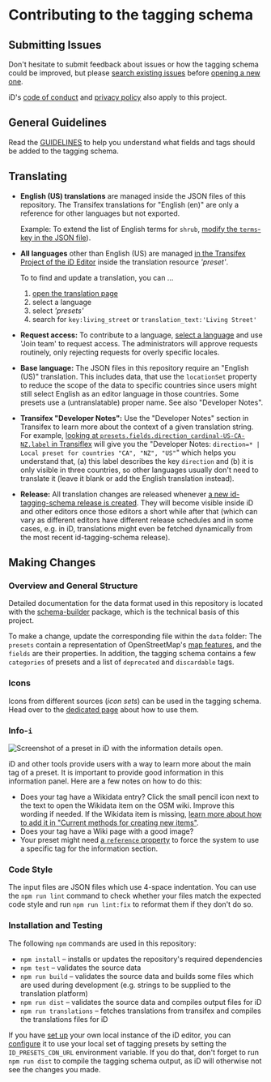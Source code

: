 # Contributing to the tagging schema

## Submitting Issues

Don't hesitate to submit feedback about issues or how the tagging schema could be improved, but please [search existing issues](https://github.com/search?l=&q=repo%3Aopenstreetmap%2Fid-tagging-schema&type=Issues) before [opening a new one](https://github.com/openstreetmap/id-tagging-schema/issues/new/choose).

iD's [code of conduct](https://github.com/openstreetmap/iD/blob/release/CODE_OF_CONDUCT.md) and [privacy policy](https://github.com/openstreetmap/iD/blob/release/PRIVACY.md) also apply to this project.


## General Guidelines

Read the [GUIDELINES](./GUIDELINES.md) to help you understand what fields and tags should be added to the tagging schema.

## Translating

* **English (US) translations** are managed inside the JSON files of this repository. The Transifex translations for "English (en)" are only a reference for other languages but not exported.

  Example: To extend the list of English terms for `shrub`, [modify the `terms`-key in the JSON file](https://github.com/openstreetmap/id-tagging-schema/blob/v3.1.0/data/presets/natural/shrub.json#L16-L19)).

* **All languages** other than English (US) are managed [in the Transifex Project of the iD Editor](https://www.transifex.com/openstreetmap/id-editor/) inside the translation resource _'preset'_.

  To to find and update a translation, you can …
  1. [open the translation page](https://www.transifex.com/openstreetmap/id-editor/translate/)
  2. select a language
  3. select _'presets'_
  4. search for `key:living_street` or `translation_text:'Living Street'`

* **Request access:** To contribute to a language, [select a language](https://www.transifex.com/openstreetmap/id-editor/languages/) and use 'Join team' to request access. The administrators will approve requests routinely, only rejecting requests for overly specific locales.

* **Base language:** The JSON files in this repository require an "English (US)" translation. This includes data, that use the `locationSet` property to reduce the scope of the data to specific countries since users might still select English as an editor language in those countries. Some presets use a (untranslatable) proper name. See also "Developer Notes".

* **Transifex "Developer Notes":** Use the "Developer Notes" section in Transifex to learn more about the context of a given translation string. For example, [looking at `presets.fields.direction_cardinal-US-CA-NZ.label` in Transiflex](https://www.transifex.com/openstreetmap/id-editor/translate/#en_GB/presets/406422633?q=key%3Adirection_cardinal) will give you the "Developer Notes: `direction=* | Local preset for countries "CA", "NZ", "US"`" which helps you understand that, (a) this label describes the key `direction` and (b) it is only visible in three countries, so other languages usually don't need to translate it (leave it blank or add the English translation instead).

* **Release:** All translation changes are released whenever [a new id-tagging-schema release is created](https://github.com/openstreetmap/id-tagging-schema/releases). They will become visible inside iD and other editors once those editors a short while after that (which can vary as different editors have different release schedules and in some cases, e.g. in iD, translations might even be fetched dynamically from the most recent id-tagging-schema release).


## Making Changes

### Overview and General Structure

Detailed documentation for the data format used in this repository is located with the [schema-builder](https://github.com/ideditor/schema-builder) package, which is the technical basis of this project.

To make a change, update the corresponding file within the `data` folder: The `presets` contain a representation of OpenStreetMap's [map features](wiki.openstreetmap.org/wiki/Map_Features), and the `fields` are their properties. In addition, the tagging schema contains a few `categories` of presets and a list of `deprecated` and `discardable` tags.

### Icons

Icons from different sources (_icon sets_) can be used in the tagging schema. Head over to the [dedicated page](https://github.com/ideditor/schema-builder/blob/main/ICONS.md#icons) about how to use them.

### Info-`i`

![Screenshot of a preset in iD with the information details open.](https://github.com/openstreetmap/id-tagging-schema/assets/111561/13549318-cd7c-4dd1-9948-7a2d84662f04)

iD and other tools provide users with a way to learn more about the main tag of a preset. It is important to provide good information in this information panel. Here are a few notes on how to do this:
- Does your tag have a Wikidata entry? Click the small pencil icon next to the text to open the Wikidata item on the OSM wiki. Improve this wording if needed. If the Wikidata item is missing, [learn more about how to add it in "Current methods for creating new items"](https://wiki.openstreetmap.org/wiki/Data_items#Item_creation_process).
- Does your tag have a Wiki page with a good image?
- Your preset might need [a `reference` property](https://github.com/ideditor/schema-builder?tab=readme-ov-file#reference) to force the system to use a specific tag for the information section.

### Code Style

The input files are JSON files which use 4-space indentation. You can use the `npm run lint` command to check whether your files match the expected code style and run `npm run lint:fix` to reformat them if they don't do so.

### Installation and Testing

The following `npm` commands are used in this repository:

* `npm install` – installs or updates the repository's required dependencies
* `npm test` – validates the source data
* `npm run build` – validates the source data and builds some files which are used during development (e.g. strings to be supplied to the translation platform)
* `npm run dist` – validates the source data and compiles output files for iD
* `npm run translations` – fetches translations from transifex and compiles the translations files for iD

If you have [set up](https://github.com/openstreetmap/iD#installation) your own local instance of the iD editor, you can [configure](https://github.com/openstreetmap/iD/blob/develop/API.md#environment-variables) it to use your local set of tagging presets by setting the `ID_PRESETS_CDN_URL` environment variable. If you do that, don't forget to run `npm run dist` to compile the tagging schema output, as iD will otherwise not see the changes you made.
